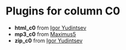 # Plugins for column C0

* **html_c0** from [Igor Yudintsev](https://github.com/iyudincev)
* **mp3_c0** from [Maximus5](https://github.com/Maximus5)
* **zip_c0** from [Igor Yudintsev](https://github.com/iyudincev)